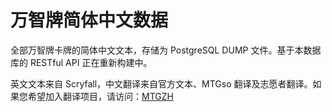 # 万智牌简体中文数据

全部万智牌卡牌的简体中文文本，存储为 PostgreSQL DUMP 文件。基于本数据库的 RESTful API 正在重新构建中。

英文文本来自 Scryfall，中文翻译来自官方文本、MTGso 翻译及志愿者翻译。如果您希望加入翻译项目，请访问：[MTGZH](https://paratranz.cn/projects/10112)
